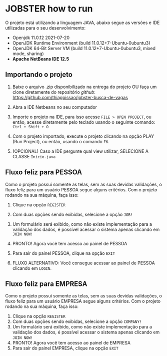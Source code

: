 # JOBSTER how to run

O projeto está utilizando a linguagem JAVA, abaixo segue as versões e IDE utilizadas para o seu desenvolvimento:

- Openjdk 11.0.12 2021-07-20
- OpenJDK Runtime Environment (build 11.0.12+7-Ubuntu-0ubuntu3)
- OpenJDK 64-Bit Server VM (build 11.0.12+7-Ubuntu-0ubuntu3, mixed mode, sharing)
- **Apache NetBeans IDE 12.5**

## Importando o projeto

1. Baixe o arquivo .zip disponibilizado na entrega do projeto OU faça um clone diretamente do repositório _github_: <https://github.com/thiagoissao/jobster-busca-de-vagas>

2. Abra a IDE Netbeans no seu computador

3. Importe o projeto na IDE, para isso acesse `FILE > OPEN PROJECT`, ou então, acesse diretamente pelo teclado usando o seguinte comando: `Ctrl + Shift + O`

4. Com o projeto importado, execute o projeto clicando na opção PLAY (Run Project), ou então, usando o comando `F6`.

5. (OPCIONAL) Caso a IDE pergunte qual view utilizar, SELECIONE A CLASSE `Inicio.java`

## Fluxo feliz para PESSOA

Como o projeto possui somente as telas, sem as suas devidas validações, o fluxo feliz para um usuário PESSOA segue alguns critérios. Com o projeto rodando na sua máquina, faça isso:

1. Clique na opção `REGISTER`
2. Com duas opções sendo exibidas, selecione a opção `JOB!`
3. Um formulário será exibido, como não existe implementação para a validação dos dados, é possível acessar o sistema apenas clicando em `JOIN NOW!`
4. PRONTO! Agora você tem acesso ao painel de PESSOA
5. Para sair do painel PESSOA, clique na opção `EXIT`

6. FLUXO ALTERNATIVO: Você consegue acessar ao painel de PESSOA clicando em `LOGIN`.

## Fluxo feliz para EMPRESA

Como o projeto possui somente as telas, sem as suas devidas validações, o fluxo feliz para um usuário EMPRESA segue alguns critérios. Com o projeto rodando na sua máquina, faça isso:

1. Clique na opção `REGISTER`
2. Com duas opções sendo exibidas, selecione a opção `COMPANY!`
3. Um formulário será exibido, como não existe implementação para a validação dos dados, é possível acessar o sistema apenas clicando em `JOIN NOW!`
4. PRONTO! Agora você tem acesso ao painel de EMPRESA
5. Para sair do painel EMPRESA, clique na opção `EXIT`
